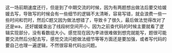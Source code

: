 这一场前期速度还行，但是到了中期交流的时候，因为有两题想出做法后要交给媛媛去写，导致写的时候会有一些细节的逻辑不太清晰，容易写错，就会浪费一些一些时间和罚时，然后C题又因为做法想错了，导致卡了很久，最后做法觉得改对了还是wa，还好媛媛查出了线段树空间开小，因为之前查代码的时候主要就看了逻辑实现部分，没有看数组大小。感觉现在因为李进很难做到想完就能写，题很可能要交流然后分配去写，感觉交流问题做法细节等等方面还是要加强，或者写代码的要自己也理一遍逻辑，不然很容易代码出问题。